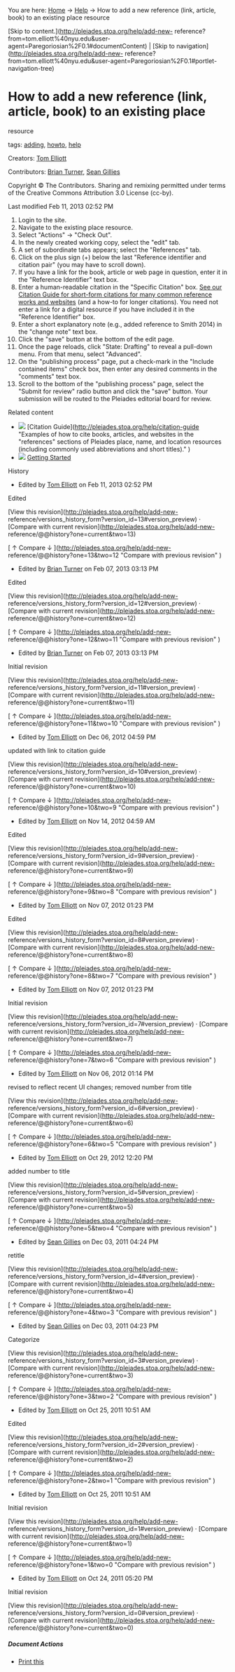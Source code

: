 You are here: [Home](http://pleiades.stoa.org/home) →
[Help](http://pleiades.stoa.org/help) →  How to add a new reference (link,
article, book) to an existing place resource

[Skip to content.](http://pleiades.stoa.org/help/add-new-
reference?from=tom.elliott%40nyu.edu&user-
agent=Paregoriosian%2F0.1#documentContent) | [Skip to
navigation](http://pleiades.stoa.org/help/add-new-
reference?from=tom.elliott%40nyu.edu&user-agent=Paregoriosian%2F0.1#portlet-
navigation-tree)

#  How to add a new reference (link, article, book) to an existing place
resource

tags:  [adding](http://pleiades.stoa.org/search?Subject%3Alist=adding),
[howto](http://pleiades.stoa.org/search?Subject%3Alist=howto),
[help](http://pleiades.stoa.org/search?Subject%3Alist=help)

Creators: [Tom Elliott](/author/thomase)

Contributors: [Brian Turner](/author/bdturner), [Sean
Gillies](/author/sgillies)

Copyright © The Contributors. Sharing and remixing permitted under terms of
the Creative Commons Attribution 3.0 License (cc-by).

Last modified  Feb 11, 2013 02:52 PM

  1. Login to the site.
  2. Navigate to the existing place resource.
  3. Select "Actions" -> "Check Out".
  4. In the newly created working copy, select the "edit" tab.
  5. A set of subordinate tabs appears; select the "References" tab. 
  6. Click on the plus sign (+) below the last "Reference identifier and citation pair" (you may have to scroll down).
  7. If you have a link for the book, article or web page in question, enter it in the "Reference Identifier" text box.
  8. Enter a human-readable citation in the "Specific Citation" box. [See our Citation Guide for short-form citations for many common reference works and websites](citation-guide "Citation Guide" ) (and a how-to for longer citations). You need not enter a link for a digital resource if you have included it in the "Reference Identifier" box.
  9. Enter a short explanatory note (e.g., added reference to Smith 2014) in the "change note" text box.
  10. Click the "save" button at the bottom of the edit page.
  11. Once the page reloads, click "State: Drafting" to reveal a pull-down menu. From that menu, select "Advanced".
  12. On the "publishing process" page, put a check-mark in the "Include contained items" check box, then enter any desired comments in the "comments" text box.
  13. Scroll to the bottom of the "publishing process" page, select the "Submit for review" radio button and click the "save" button. Your submission will be routed to the Pleiades editorial board for review.

Related content

  * ![](http://pleiades.stoa.org/document_icon.gif) [Citation Guide](http://pleiades.stoa.org/help/citation-guide "Examples of how to cite books, articles, and websites in the "references" sections of Pleiades place, name, and location resources \(including commonly used abbreviations and short titles\)." )
  * ![](http://pleiades.stoa.org/document_icon.gif) [Getting Started](http://pleiades.stoa.org/help/getting-started "15 minutes is all it takes to get started as a Pleiades contributor " )

History

    

  * Edited by [Tom Elliott](http://pleiades.stoa.org/author/thomase) on Feb 11, 2013 02:52 PM 

Edited

[View this revision](http://pleiades.stoa.org/help/add-new-
reference/versions_history_form?version_id=13#version_preview) · [Compare with
current revision](http://pleiades.stoa.org/help/add-new-
reference/@@history?one=current&two=13)

[ ↑ Compare ↓ ](http://pleiades.stoa.org/help/add-new-
reference/@@history?one=13&two=12 "Compare with previous revision" )

  * Edited by [Brian Turner](http://pleiades.stoa.org/author/bdturner) on Feb 07, 2013 03:13 PM 

Edited

[View this revision](http://pleiades.stoa.org/help/add-new-
reference/versions_history_form?version_id=12#version_preview) · [Compare with
current revision](http://pleiades.stoa.org/help/add-new-
reference/@@history?one=current&two=12)

[ ↑ Compare ↓ ](http://pleiades.stoa.org/help/add-new-
reference/@@history?one=12&two=11 "Compare with previous revision" )

  * Edited by [Brian Turner](http://pleiades.stoa.org/author/bdturner) on Feb 07, 2013 03:13 PM 

Initial revision

[View this revision](http://pleiades.stoa.org/help/add-new-
reference/versions_history_form?version_id=11#version_preview) · [Compare with
current revision](http://pleiades.stoa.org/help/add-new-
reference/@@history?one=current&two=11)

[ ↑ Compare ↓ ](http://pleiades.stoa.org/help/add-new-
reference/@@history?one=11&two=10 "Compare with previous revision" )

  * Edited by [Tom Elliott](http://pleiades.stoa.org/author/thomase) on Dec 06, 2012 04:59 PM 

updated with link to citation guide

[View this revision](http://pleiades.stoa.org/help/add-new-
reference/versions_history_form?version_id=10#version_preview) · [Compare with
current revision](http://pleiades.stoa.org/help/add-new-
reference/@@history?one=current&two=10)

[ ↑ Compare ↓ ](http://pleiades.stoa.org/help/add-new-
reference/@@history?one=10&two=9 "Compare with previous revision" )

  * Edited by [Tom Elliott](http://pleiades.stoa.org/author/thomase) on Nov 14, 2012 04:59 AM 

Edited

[View this revision](http://pleiades.stoa.org/help/add-new-
reference/versions_history_form?version_id=9#version_preview) · [Compare with
current revision](http://pleiades.stoa.org/help/add-new-
reference/@@history?one=current&two=9)

[ ↑ Compare ↓ ](http://pleiades.stoa.org/help/add-new-
reference/@@history?one=9&two=8 "Compare with previous revision" )

  * Edited by [Tom Elliott](http://pleiades.stoa.org/author/thomase) on Nov 07, 2012 01:23 PM 

Edited

[View this revision](http://pleiades.stoa.org/help/add-new-
reference/versions_history_form?version_id=8#version_preview) · [Compare with
current revision](http://pleiades.stoa.org/help/add-new-
reference/@@history?one=current&two=8)

[ ↑ Compare ↓ ](http://pleiades.stoa.org/help/add-new-
reference/@@history?one=8&two=7 "Compare with previous revision" )

  * Edited by [Tom Elliott](http://pleiades.stoa.org/author/thomase) on Nov 07, 2012 01:23 PM 

Initial revision

[View this revision](http://pleiades.stoa.org/help/add-new-
reference/versions_history_form?version_id=7#version_preview) · [Compare with
current revision](http://pleiades.stoa.org/help/add-new-
reference/@@history?one=current&two=7)

[ ↑ Compare ↓ ](http://pleiades.stoa.org/help/add-new-
reference/@@history?one=7&two=6 "Compare with previous revision" )

  * Edited by [Tom Elliott](http://pleiades.stoa.org/author/thomase) on Nov 06, 2012 01:14 PM 

revised to reflect recent UI changes; removed number from title

[View this revision](http://pleiades.stoa.org/help/add-new-
reference/versions_history_form?version_id=6#version_preview) · [Compare with
current revision](http://pleiades.stoa.org/help/add-new-
reference/@@history?one=current&two=6)

[ ↑ Compare ↓ ](http://pleiades.stoa.org/help/add-new-
reference/@@history?one=6&two=5 "Compare with previous revision" )

  * Edited by [Tom Elliott](http://pleiades.stoa.org/author/thomase) on Oct 29, 2012 12:20 PM 

added number to title

[View this revision](http://pleiades.stoa.org/help/add-new-
reference/versions_history_form?version_id=5#version_preview) · [Compare with
current revision](http://pleiades.stoa.org/help/add-new-
reference/@@history?one=current&two=5)

[ ↑ Compare ↓ ](http://pleiades.stoa.org/help/add-new-
reference/@@history?one=5&two=4 "Compare with previous revision" )

  * Edited by [Sean Gillies](http://pleiades.stoa.org/author/sgillies) on Dec 03, 2011 04:24 PM 

retitle

[View this revision](http://pleiades.stoa.org/help/add-new-
reference/versions_history_form?version_id=4#version_preview) · [Compare with
current revision](http://pleiades.stoa.org/help/add-new-
reference/@@history?one=current&two=4)

[ ↑ Compare ↓ ](http://pleiades.stoa.org/help/add-new-
reference/@@history?one=4&two=3 "Compare with previous revision" )

  * Edited by [Sean Gillies](http://pleiades.stoa.org/author/sgillies) on Dec 03, 2011 04:23 PM 

Categorize

[View this revision](http://pleiades.stoa.org/help/add-new-
reference/versions_history_form?version_id=3#version_preview) · [Compare with
current revision](http://pleiades.stoa.org/help/add-new-
reference/@@history?one=current&two=3)

[ ↑ Compare ↓ ](http://pleiades.stoa.org/help/add-new-
reference/@@history?one=3&two=2 "Compare with previous revision" )

  * Edited by [Tom Elliott](http://pleiades.stoa.org/author/thomase) on Oct 25, 2011 10:51 AM 

Edited

[View this revision](http://pleiades.stoa.org/help/add-new-
reference/versions_history_form?version_id=2#version_preview) · [Compare with
current revision](http://pleiades.stoa.org/help/add-new-
reference/@@history?one=current&two=2)

[ ↑ Compare ↓ ](http://pleiades.stoa.org/help/add-new-
reference/@@history?one=2&two=1 "Compare with previous revision" )

  * Edited by [Tom Elliott](http://pleiades.stoa.org/author/thomase) on Oct 25, 2011 10:51 AM 

Initial revision

[View this revision](http://pleiades.stoa.org/help/add-new-
reference/versions_history_form?version_id=1#version_preview) · [Compare with
current revision](http://pleiades.stoa.org/help/add-new-
reference/@@history?one=current&two=1)

[ ↑ Compare ↓ ](http://pleiades.stoa.org/help/add-new-
reference/@@history?one=1&two=0 "Compare with previous revision" )

  * Edited by [Tom Elliott](http://pleiades.stoa.org/author/thomase) on Oct 24, 2011 05:20 PM 

Initial revision

[View this revision](http://pleiades.stoa.org/help/add-new-
reference/versions_history_form?version_id=0#version_preview) · [Compare with
current revision](http://pleiades.stoa.org/help/add-new-
reference/@@history?one=current&two=0)

##### Document Actions

  * [Print this](javascript:this.print\(\); "" )

